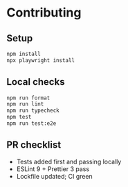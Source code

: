 # Contributing

## Setup

```bash
npm install
npx playwright install
```

## Local checks

```bash
npm run format
npm run lint
npm run typecheck
npm test
npm run test:e2e
```

## PR checklist

- Tests added first and passing locally
- ESLint 9 + Prettier 3 pass
- Lockfile updated; CI green
